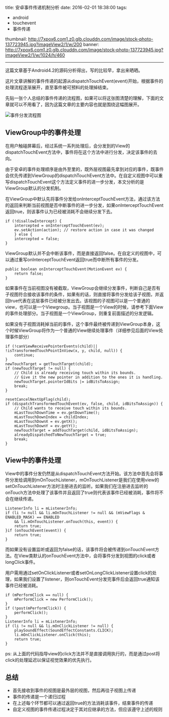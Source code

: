 title: 安卓事件传递机制分析
date: 2016-02-01 18:38:00
tags: 
- android
- touchevent
- 事件传递

thumbnail: http://7xpox6.com1.z0.glb.clouddn.com/image/stock-photo-137723945.jpg?imageView2/1/w/200
banner: http://7xpox6.com1.z0.glb.clouddn.com/image/stock-photo-137723945.jpg?imageView2/1/w/1024/h/460 

---

这篇文章基于Android4.2的源码分析得出，写的比较早，拿出来晒晒。

这片文章讲解的事件传递的起源从dispatchTouchEvent(event)开始，根据事件的处理流程逐渐展开，直至事件被可预料的处理掉结束。

<!--more-->

先贴一张个人总结的事件传递的流程图，如果可以将这张图清楚的理解，下面的文章就可以不用看了，因为这篇文章的主要内容也就是围绕这幅图展开。

![事件分发流程图](https://gitlab.yeshj.com/uploads/android_demos/android_issues/ea9effbc2b/android_view_.png)

## ViewGroup中的事件处理

在用户触碰屏幕后，经过系统一系列处理后，会分发到的View的dispatchTouchEvent方法中，事件将在这个方法中进行分发，决定该事件的去向。

由于安卓的事件处理顺序是由外至里的，既外层视图最先拿到对应的事件，既事件会优先传递到ViewGroup的dispatchTouchEvent方法中。在自定义视图中可以重写dispatchTouchEvent这个方法定义事件的进一步分发，本文分析的是ViewGroup默认的分发机制。

在ViewGroup中默认先将事件分发给onInterceptTouchEvent方法，通过该方法的返回来判断当前视图是否中断事件的进一步分发，如果onInterceptTouchEvent返回true，则该事件认为已经被消耗不会继续分发下去。

```
if (!disallowIntercept) {  
    intercepted = onInterceptTouchEvent(ev);  
    ev.setAction(action); // restore action in case it was changed  
    } else {  
    intercepted = false;  
}
```

ViewGroup默认并不会中断该事件，而是直接返回false。在自定义的视图中，可以通过重写onInterceptTouchEvent返回true而中断所有事件的分发。

```
public boolean onInterceptTouchEvent(MotionEvent ev) {  
    return false;  
} 
``` 

如果事件在当前视图没有被截取，ViewGroup会继续分发事件，判断自己是否有子视图符合接收该事件的条件，如果有的话，则直接将事件分发给该子视图，并返回true代表在这层事件已经被分发出去。该视图的子视图可以是一个普通的view，也可以是一个Viewgroup。当子视图是一个View的时候，请参考下面View的事件处理部分。当子视图是一个ViewGroup，则重复前面描述的分发逻辑。

如果没有子视图消耗掉当前的事件，这个事件最终被传递到ViewGroup本身，这个时候ViewGroup将作为一个普通的View继续处理事件（详细参见后面的View处理事件部分）
    
```
if (!canViewReceivePointerEvents(child)|| !isTransformedTouchPointInView(x, y, child, null)) {  
    continue;  
}
newTouchTarget = getTouchTarget(child);  
if (newTouchTarget != null) {  
    // Child is already receiving touch within its bounds.  
    // Give it the new pointer in addition to the ones it is handling.  
    newTouchTarget.pointerIdBits |= idBitsToAssign;  
    break;  
}  
  
resetCancelNextUpFlag(child);  
if (dispatchTransformedTouchEvent(ev, false, child, idBitsToAssign)) {  
    // Child wants to receive touch within its bounds.  
    mLastTouchDownTime = ev.getDownTime();  
    mLastTouchDownIndex = childIndex;  
    mLastTouchDownX = ev.getX();  
    mLastTouchDownY = ev.getY();  
    newTouchTarget = addTouchTarget(child, idBitsToAssign);  
    alreadyDispatchedToNewTouchTarget = true;  
    break;  
} 
```

## View中的事件处理

View中的事件分发仍然是从dispatchTouchEvent方法开始。该方法中首先会将事件分发给调用到mOnTouchListener，mOnTouchListener是我们在使用view的setOnTouchListener方法时注册进去的监听。如果我们在注册进去监听的onTouch方法中处理了该事件并且返回了true则代表该事件已经被消耗，事件将不会在继续传递。
      
```
ListenerInfo li = mListenerInfo;  
if (li != null && li.mOnTouchListener != null && (mViewFlags & ENABLED_MASK) == ENABLED  
    && li.mOnTouchListener.onTouch(this, event)) {  
    return true;  
}if (onTouchEvent(event)) {  
    return true;  
}
```

而如果没有设置监听或返回为false的话，该事件将会被传递到onTouchEvent方法。在View类默认的onTouchEvent方法中，会将事件分发到视图的click或者longClick事件。

用户需用通过setOnClickListener或者setOnLongClickListener设置click的处理，如果我们设置了listener，则onTouchEvent分发完事件后会返回true通知该事件已经被消耗。

```
if (mPerformClick == null) {  
    mPerformClick = new PerformClick();  
}  
if (!post(mPerformClick)) {  
    performClick();  
}
ListenerInfo li = mListenerInfo;  
if (li != null && li.mOnClickListener != null) {  
    playSoundEffect(SoundEffectConstants.CLICK);  
    li.mOnClickListener.onClick(this);  
    return true;  
}
```

ps: 从上面的代码指导view的click方法并不是直接调用执行的，而是通过post将click的处理延迟以保证视觉效果的优先执行。

## 总结

- 首先接收到事件的视图是最外层的视图，然后再往子视图上传递
- 事件的传递是一个递归过程
- 在上述每个环节都可以通过返回true的方法消耗该事件，结束事件的传递
- 自定义视图的事件传递过程决定于其对应继承的方法，但应该遵守上述的规则

